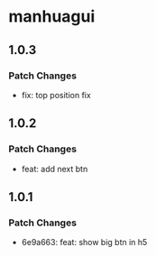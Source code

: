 # manhuagui

## 1.0.3

### Patch Changes

- fix: top position fix

## 1.0.2

### Patch Changes

- feat: add next btn

## 1.0.1

### Patch Changes

- 6e9a663: feat: show big btn in h5
